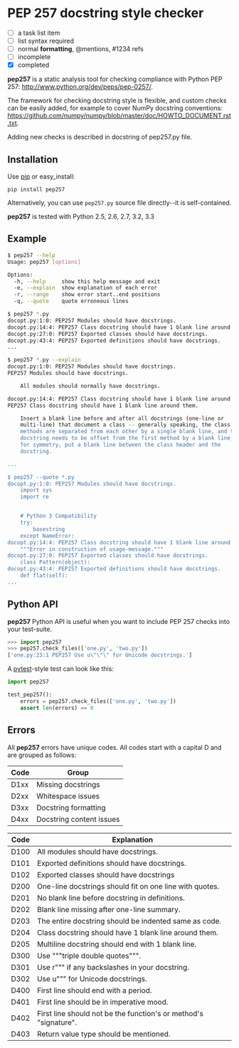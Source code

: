 PEP 257 docstring style checker
===============================================================================

- [ ] a task list item
- [ ] list syntax required
- [ ] normal **formatting**, @mentions, #1234 refs
- [ ] incomplete
- [x] completed

**pep257** is a static analysis tool for checking compliance with
Python PEP 257: <http://www.python.org/dev/peps/pep-0257/>.

The framework for checking docstring style is flexible, and custom checks
can be easily added, for example to cover NumPy docstring conventions:
<https://github.com/numpy/numpy/blob/master/doc/HOWTO_DOCUMENT.rst.txt>.

Adding new checks is described in docstring of pep257.py file.

Installation
-------------------------------------------------------------------------------

Use [pip](http://pip-installer.org) or easy_install:

    pip install pep257

Alternatively, you can use `pep257.py` source file directly--it is
self-contained.

**pep257** is tested with Python 2.5, 2.6, 2.7, 3.2, 3.3

Example
-------------------------------------------------------------------------------

```bash
$ pep257 --help
Usage: pep257 [options]

Options:
  -h, --help     show this help message and exit
  -e, --explain  show explanation of each error
  -r, --range    show error start..end positions
  -q, --quote    quote erroneous lines

$ pep257 *.py
docopt.py:1:0: PEP257 Modules should have docstrings.
docopt.py:14:4: PEP257 Class docstring should have 1 blank line around them.
docopt.py:27:0: PEP257 Exported classes should have docstrings.
docopt.py:43:4: PEP257 Exported definitions should have docstrings.
...

$ pep257 *.py --explain
docopt.py:1:0: PEP257 Modules should have docstrings.
PEP257 Modules should have docstrings.

    All modules should normally have docstrings.

docopt.py:14:4: PEP257 Class docstring should have 1 blank line around them.
PEP257 Class docstring should have 1 blank line around them.

    Insert a blank line before and after all docstrings (one-line or
    multi-line) that document a class -- generally speaking, the class's
    methods are separated from each other by a single blank line, and the
    docstring needs to be offset from the first method by a blank line;
    for symmetry, put a blank line between the class header and the
    docstring.

...

$ pep257 --quote *.py
docopt.py:1:0: PEP257 Modules should have docstrings.
    import sys
    import re


    # Python 3 Compatibility
    try:
        basestring
    except NameError:
docopt.py:14:4: PEP257 Class docstring should have 1 blank line around them.
    """Error in construction of usage-message."""
docopt.py:27:0: PEP257 Exported classes should have docstrings.
    class Pattern(object):
docopt.py:43:4: PEP257 Exported definitions should have docstrings.
    def flat(self):
...
```

Python API
-------------------------------------------------------------------------------

**pep257** Python API is useful when you want to include PEP 257 checks into
your test-suite.

```python
>>> import pep257
>>> pep257.check_files(['one.py', 'two.py'])
['one.py:23:1 PEP257 Use u\"\"\" for Unicode docstrings.']
```

A [pytest](http://pytest.org/)-style test can look like this:

```python
import pep257

test_pep257():
    errors = pep257.check_files(['one.py', 'two.py'])
    assert len(errors) == 0
```

Errors
-------------------------------------------------------------------------------

All **pep257** errors have unique codes. All codes start with a capital D and
are grouped as follows:

| Code | Group                                                                |
|------|----------------------------------------------------------------------|
| D1xx | Missing docstrings                                                   |
| D2xx | Whitespace issues                                                    |
| D3xx | Docstring formatting                                                 |
| D4xx | Docstring content issues                                             |



| Code | Explanation                                                          |
|------|----------------------------------------------------------------------|
| D100 | All modules should have docstrings.                                  |
| D101 | Exported definitions should have docstrings.                         |
| D102 | Exported classes should have docstrings                              |
| D200 | One-line docstrings should fit on one line with quotes.              |
| D201 | No blank line before docstring in definitions.                       |
| D202 | Blank line missing after one-line summary.                           |
| D203 | The entire docstring should be indented same as code.                |
| D204 | Class docstring should have 1 blank line around them.                |
| D205 | Multiline docstring should end with 1 blank line.                    |
| D300 | Use """triple double quotes""".                                      |
| D301 | Use r""" if any backslashes in your docstring.                       |
| D302 | Use u""" for Unicode docstrings.                                     |
| D400 | First line should end with a period.                                 |
| D401 | First line should be in imperative mood.                             |
| D402 | First line should not be the function's or method's "signature".     |
| D403 | Return value type should be mentioned.                               |
